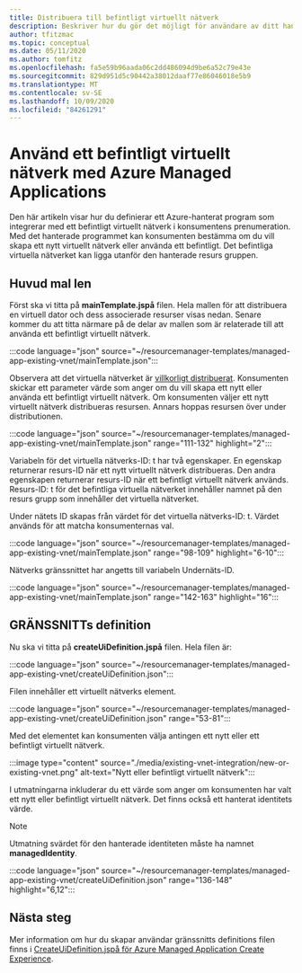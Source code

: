 ```yaml
---
title: Distribuera till befintligt virtuellt nätverk
description: Beskriver hur du gör det möjligt för användare av ditt hanterade program att välja ett befintligt virtuellt nätverk. Det virtuella nätverket kan ligga utanför det hanterade programmet.
author: tfitzmac
ms.topic: conceptual
ms.date: 05/11/2020
ms.author: tomfitz
ms.openlocfilehash: fa5e59b96aada06c2dd486094d9be6a52c79e43e
ms.sourcegitcommit: 829d951d5c90442a38012daaf77e86046018e5b9
ms.translationtype: MT
ms.contentlocale: sv-SE
ms.lasthandoff: 10/09/2020
ms.locfileid: "84261291"
---
```

# <a name="use-existing-virtual-network-with-azure-managed-applications"></a>Använd ett befintligt virtuellt nätverk med Azure Managed Applications

Den här artikeln visar hur du definierar ett Azure-hanterat program som integrerar med ett befintligt virtuellt nätverk i konsumentens prenumeration. Med det hanterade programmet kan konsumenten bestämma om du vill skapa ett nytt virtuellt nätverk eller använda ett befintligt. Det befintliga virtuella nätverket kan ligga utanför den hanterade resurs gruppen.

## <a name="main-template"></a>Huvud mal len

Först ska vi titta på **mainTemplate.jspå** filen. Hela mallen för att distribuera en virtuell dator och dess associerade resurser visas nedan. Senare kommer du att titta närmare på de delar av mallen som är relaterade till att använda ett befintligt virtuellt nätverk.

:::code language="json" source="~/resourcemanager-templates/managed-app-existing-vnet/mainTemplate.json":::

Observera att det virtuella nätverket är [villkorligt distribuerat](../templates/conditional-resource-deployment.md). Konsumenten skickar ett parameter värde som anger om du vill skapa ett nytt eller använda ett befintligt virtuellt nätverk. Om konsumenten väljer ett nytt virtuellt nätverk distribueras resursen. Annars hoppas resursen över under distributionen.

:::code language="json" source="~/resourcemanager-templates/managed-app-existing-vnet/mainTemplate.json" range="111-132" highlight="2":::

Variabeln för det virtuella nätverks-ID: t har två egenskaper. En egenskap returnerar resurs-ID när ett nytt virtuellt nätverk distribueras. Den andra egenskapen returnerar resurs-ID när ett befintligt virtuellt nätverk används. Resurs-ID: t för det befintliga virtuella nätverket innehåller namnet på den resurs grupp som innehåller det virtuella nätverket.

Under nätets ID skapas från värdet för det virtuella nätverks-ID: t. Värdet används för att matcha konsumenternas val.

:::code language="json" source="~/resourcemanager-templates/managed-app-existing-vnet/mainTemplate.json" range="98-109" highlight="6-10":::

Nätverks gränssnittet har angetts till variabeln Undernäts-ID.

:::code language="json" source="~/resourcemanager-templates/managed-app-existing-vnet/mainTemplate.json" range="142-163" highlight="16":::

## <a name="ui-definition"></a>GRÄNSSNITTs definition

Nu ska vi titta på **createUiDefinition.jspå** filen. Hela filen är:

:::code language="json" source="~/resourcemanager-templates/managed-app-existing-vnet/createUiDefinition.json":::

Filen innehåller ett virtuellt nätverks element.

:::code language="json" source="~/resourcemanager-templates/managed-app-existing-vnet/createUiDefinition.json" range="53-81":::

Med det elementet kan konsumenten välja antingen ett nytt eller ett befintligt virtuellt nätverk.

:::image type="content" source="./media/existing-vnet-integration/new-or-existing-vnet.png" alt-text="Nytt eller befintligt virtuellt nätverk":::

I utmatningarna inkluderar du ett värde som anger om konsumenten har valt ett nytt eller befintligt virtuellt nätverk. Det finns också ett hanterat identitets värde.

> [!NOTE]
> Utmatning svärdet för den hanterade identiteten måste ha namnet **managedIdentity**.

:::code language="json" source="~/resourcemanager-templates/managed-app-existing-vnet/createUiDefinition.json" range="136-148" highlight="6,12":::

## <a name="next-steps"></a>Nästa steg

Mer information om hur du skapar användar gränssnitts definitions filen finns i [CreateUiDefinition.jspå för Azure Managed Application Create Experience](create-uidefinition-overview.md).
